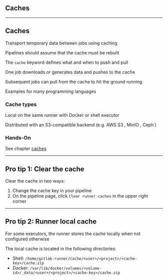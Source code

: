 <!-- .slide: id="gitlab_caches" class="vertical-center" -->

<i class="fa-duotone fa-box-open-full fa-8x fa-duotone-colors" style="float: right; color: grey;"></i>

## Caches

---

## Caches

Transport temporary data between jobs using caching [](https://docs.gitlab.com/ee/ci/caching/)

Pipelines should assume that the cache must be rebuilt

The `cache` keyword [](https://docs.gitlab.com/ee/ci/yaml/#cache) defines what and when to push and pull

One job downloads or generates data and pushes to the cache

Subsequent jobs can pull from the cache to hit the ground running

Examples for many programming languages [](https://docs.gitlab.com/ee/ci/caching/#common-use-cases-for-caches)

### Cache types

Local on the same runner with Docker or shell executor

Distributed with an S3-compatible backend (e.g. AWS S3 [](https://aws.amazon.com/de/pm/serv-s3/), MinIO [](https://min.io), Ceph [](https://ceph.io))

### Hands-On

See chapter [caches](/hands-on/2024-11-21/265_caches/exercise/)

---

## Pro tip 1: Clear the cache

Clear the cache [](https://docs.gitlab.com/ee/ci/caching/#clearing-the-cache) in two ways:

1. Change the cache key in your pipeline
1. On the pipeline page, click `Clear runner caches` in the upper right corner

---

## Pro tip 2: Runner local cache

For some executors, the runner stores the cache locally [](https://docs.gitlab.com/ee/ci/caching/#where-the-caches-are-stored) when not configured otherwise

The local cache is located in the following directories:

- Shell: `/home/gitlab-runner/cache/<user>/<project>/<cache-key>/cache.zip`
- Docker: `/var/lib/docker/volumes/<volume-id>/_data/<user>/<project>/<cache-key>/cache.zip`

